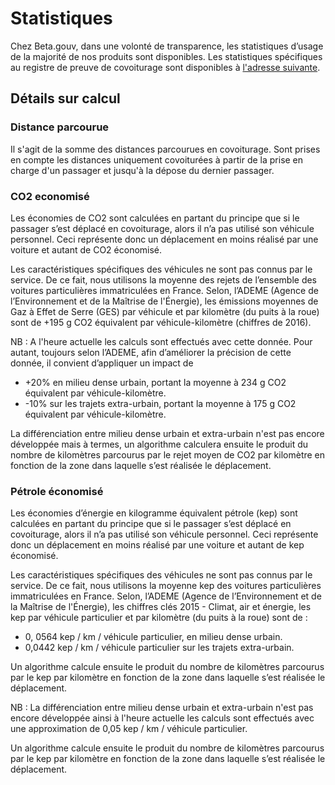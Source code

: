 # Statistiques

Chez Beta.gouv, dans une volonté de transparence, les statistiques d’usage de la majorité de nos produits sont disponibles. Les statistiques spécifiques au registre de preuve de covoiturage sont disponibles à [l'adresse suivante](https://app-staging.covoiturage.beta.gouv.fr/statistics). 

## Détails sur calcul

### Distance parcourue

Il s'agit de la somme des distances parcourues en covoiturage. Sont prises en compte les distances uniquement covoiturées à partir de la prise en charge d'un passager et jusqu'à la dépose du dernier passager. 

### CO2 economisé

Les économies de CO2 sont calculées en partant du principe que si le passager s’est déplacé en covoiturage, alors il n’a pas utilisé son véhicule personnel. Ceci représente donc un déplacement en moins réalisé par une voiture et autant de CO2 économisé.

Les caractéristiques spécifiques des véhicules ne sont pas connus par le service. De ce fait, nous utilisons la moyenne des rejets de l’ensemble des voitures particulières immatriculées en France. Selon, l’ADEME \(Agence de l’Environnement et de la Maîtrise de l'Énergie\), les émissions moyennes de Gaz à Effet de Serre \(GES\) par véhicule et par kilomètre \(du puits à la roue\) sont de +195 g CO2 équivalent par véhicule-kilomètre \(chiffres de 2016\). 

NB : A l'heure actuelle les calculs sont effectués avec cette donnée. Pour autant, toujours selon l’ADEME, afin d’améliorer la précision de cette donnée, il convient d’appliquer un impact de

* +20% en milieu dense urbain, portant la moyenne à 234 g CO2 équivalent par véhicule-kilomètre.
* -10% sur les trajets extra-urbain, portant la moyenne à 175 g CO2 équivalent par véhicule-kilomètre.

La différenciation entre milieu dense urbain et extra-urbain n'est pas encore développée mais à termes, un algorithme calculera ensuite le produit du nombre de kilomètres parcourus par le rejet moyen de CO2 par kilomètre en fonction de la zone dans laquelle s’est réalisée le déplacement.

### Pétrole économisé

Les économies d’énergie en kilogramme équivalent pétrole \(kep\) sont calculées en partant du principe que si le passager s’est déplacé en covoiturage, alors il n’a pas utilisé son véhicule personnel. Ceci représente donc un déplacement en moins réalisé par une voiture et autant de kep économisé.

Les caractéristiques spécifiques des véhicules ne sont pas connus par le service. De ce fait, nous utilisons la moyenne kep des voitures particulières immatriculées en France. Selon, l’ADEME \(Agence de l’Environnement et de la Maîtrise de l'Énergie\), les chiffres clés 2015 - Climat, air et énergie, les kep par véhicule particulier et par kilomètre \(du puits à la roue\) sont de :

* 0, 0564 kep / km / véhicule particulier, en milieu dense urbain.
* 0,0442 kep / km / véhicule particulier sur les trajets extra-urbain.

Un algorithme calcule ensuite le produit du nombre de kilomètres parcourus par le kep par kilomètre en fonction de la zone dans laquelle s’est réalisée le déplacement.  


NB : La différenciation entre milieu dense urbain et extra-urbain n'est pas encore développée ainsi à l'heure actuelle les calculs sont effectués avec une approximation de 0,05 kep / km / véhicule particulier. 

Un algorithme calcule ensuite le produit du nombre de kilomètres parcourus par le kep par kilomètre en fonction de la zone dans laquelle s’est réalisée le déplacement.  


